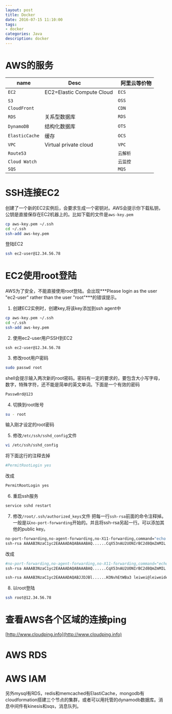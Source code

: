 ```yaml
---
layout: post
title: Docker
date: 2016-07-15 11:10:00
tags:
- docker
categories: Java
description: docker
---
```



# AWS的服务

|       name      |                 Desc                       |    阿里云等价物   |
| --------------- | ------------------------------------------ | --------------- |
| `EC2`           | EC2=Elastic Compute Cloud                  | `ECS`           |
| `S3`            |                                            | `OSS`           |
| `CloudFront`    |                                            | `CDN`           |
| `RDS`           | 关系型数据库                                 | `RDS`           |
| `DynamoDB`      | 结构化数据库                                 | `OTS`           |
| `ElasticCache`  | 缓存                                        | `OCS`           |
| `VPC`           | Virtual private cloud                      | `VPC`           |
| `Route53`       |                                            | `云解析`         |
| `Cloud Watch`   |                                            | `云监控`         |
| `SQS`           |                                            | `MQS`           |         

# SSH连接EC2
创建了一个新的EC2实例后，会要求生成一个密钥对。AWS会提示你下载私钥，公钥是直接保存在EC2机器上的。比如下载的文件是`aws-key.pem`
```bash
cp aws-key.pem ~/.ssh
cd ~/.ssh
ssh-add aws-key.pem
```


登陆EC2
```bash
ssh ec2-user@12.34.56.78
```






# EC2使用root登陆
AWS为了安全，不能直接使用root登陆。会出现***Please login as the user "ec2-user" rather than the user "root"***的错误提示。    
1. 创建EC2实例时，创建key,将该key添加到ssh agent中
```bash
cp aws-key.pem ~/.ssh
cd ~/.ssh
ssh-add aws-key.pem
```
2. 使用ec2-user用户SSH到EC2
```
ssh ec2-user@12.34.56.78
```

3. 修改root用户密码
```bash
sudo passwd root
```
shell会提示输入两次新的root密码。密码有一定的要求的，要包含大小写字母，数字，特殊字符，还不能是简单的英文单词。下面是一个有效的密码
```bash
Passw0rd@123
```

4. 切换到root账号
```bash
su - root
```
输入刚才设定的root密码

5. 修改`/etc/ssh/sshd_config`文件
```bash
vi /etc/ssh/sshd_config
```
将下面这行的注释去掉
```bash
#PermitRootLogin yes
```
改成
```bash
PermitRootLogin yes
```

6. 重启ssh服务
```bash
service sshd restart
```

7. 修改`/root/.ssh/authorized_keys`文件
把每一行`ssh-rsa`前面的命令注释掉。一般是以`no-port-forwarding`开始的。并且将ssh-rsa另起一行。可以添加其他的public key。
```bash
no-port-forwarding,no-agent-forwarding,no-X11-forwarding,command="echo 'Please login as the user \"ec2-user\" rather than the user \"root\".';echo;sleep 10"
ssh-rsa AAAAB3NzaC1yc2EAAAADAQABAAABAQ......CqX53nAU2UONIrBC2d8QmZmMIL aws-key

```
改成
```bash
#no-port-forwarding,no-agent-forwarding,no-X11-forwarding,command="echo 'Please login as the user \"ec2-user\" rather than the user \"root\".';echo;sleep 10"
ssh-rsa AAAAB3NzaC1yc2EAAAADAQABAAABAQ......CqX53nAU2UONIrBC2d8QmZmMIL aws-key

ssh-rsa AAAAB3NzaC1yc2EAAAADAQABJJDJBl......H3NvhEtWBa3 leiwei@leiweideMacBook-Pro.local
```

8. 以root登陆
```bash
ssh root@12.34.56.78
```
# 查看AWS各个区域的连接ping
[http://www.cloudping.info](http://www.cloudping.info)

# AWS RDS



# AWS IAM







另外mysql有RDS，redis和memcached有ElastiCache，mongodb有cloudformation搭建三个节点的集群，或者可以用托管的dynamodb数据库。消息中间件有kinesis和sqs，消息队列。
